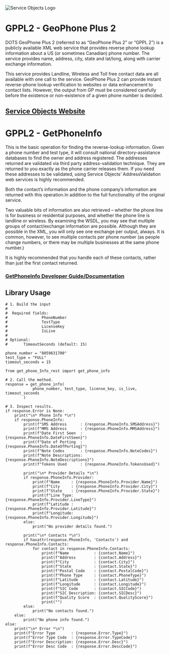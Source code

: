 ﻿![Service Objects Logo](https://www.serviceobjects.com/wp-content/uploads/2021/05/SO-Logo-with-TM.gif "Service Objects Logo")

# GPPL2 - GeoPhone Plus 2 

DOTS GeoPhone Plus 2 (referred to as “GeoPhone Plus 2” or “GPPL 2”) is a publicly available XML web service that provides reverse phone lookup information about a US (or sometimes Canadian) phone number. The service provides name, address, city, state and lat/long, along with carrier exchange information.

This service provides Landline, Wireless and Toll free contact data are all available with one call to the service. GeoPhone Plus 2 can provide instant reverse-phone lookup verification to websites or data enhancement to contact lists. However, the output from GP must be considered carefully before the existence or non-existence of a given phone number is decided.

## [Service Objects Website](https://serviceobjects.com)

# GPPL2 - GetPhoneInfo

This is the basic operation for finding the reverse-lookup information. Given a phone number and test type, it will consult national directory-assistance databases to find the owner and address registered. The addresses returned are validated via third party address-validation technique. They are returned to you exactly as the phone carrier releases them. If you need these addresses to be validated, using Service Objects’ AddressValidation web services is highly recommended. 

Both the contact’s information and the phone company’s information are returned with this operation.In addition to the full functionality of the original service.

Two valuable bits of information are also retrieved – whether the phone line is for business or residential purposes, and whether the phone line is landline or wireless. By examining the WSDL, you may see that multiple groups of contact/exchange information are possible. Although they are possible in the XML, you will only see one exchange per output, always. It is common, however, to see multiple contacts per phone number (as people change numbers, or there may be multiple businesses at the same phone number.) 

It is highly recommended that you handle each of these contacts, rather than just the first contact returned.

### [GetPhoneInfo Developer Guide/Documentation](https://www.serviceobjects.com/docs/dots-geophone-plus-2/dots-geophone-plus-2/gppl2-getphoneinfo-recommended-operation/)

## Library Usage

```
# 1. Build the input
#
#  Required fields:
#               PhoneNumber
#               TestType 
#               LicenseKey
#               IsLive
# 
# Optional:
#       TimeoutSeconds (default: 15)

phone_number = "8059631700"
test_type = "FULL"
timeout_seconds = 15

from get_phone_Info_rest import get_phone_info

# 2. Call the method.
response = get_phone_info(
            phone_number, test_type, license_key, is_live, timeout_seconds
        )

# 3. Inspect results.
if response.Error is None:
    print("\n* Phone Info *\n")
    if response.PhoneInfo:
        print(f"SMS Address      : {response.PhoneInfo.SMSAddress}")
        print(f"MMS Address      : {response.PhoneInfo.MMSAddress}")
        print(f"Date First Seen  : {response.PhoneInfo.DateFirstSeen}")
        print(f"Date of Porting  : {response.PhoneInfo.DateOfPorting}")
        print(f"Note Codes       : {response.PhoneInfo.NoteCodes}")
        print(f"Note Descriptions: {response.PhoneInfo.NoteDescriptions}")
        print(f"Tokens Used      : {response.PhoneInfo.TokensUsed}")

        print("\n* Provider Details *\n")
        if response.PhoneInfo.Provider:
            print(f"Name     : {response.PhoneInfo.Provider.Name}")
            print(f"City     : {response.PhoneInfo.Provider.City}")
            print(f"State    : {response.PhoneInfo.Provider.State}")
            print(f"Line Type: {response.PhoneInfo.Provider.LineType}")
            print(f"Latitude : {response.PhoneInfo.Provider.Latitude}")
            print(f"Longitude: {response.PhoneInfo.Provider.Longitude}")
        else:
            print("No provider details found.")

        print("\n* Contacts *\n")
        if hasattr(response.PhoneInfo, 'Contacts') and response.PhoneInfo.Contacts:
            for contact in response.PhoneInfo.Contacts:
                print(f"Name           : {contact.Name}")
                print(f"Address        : {contact.Address}")
                print(f"City           : {contact.City}")
                print(f"State          : {contact.State}")
                print(f"Postal Code    : {contact.PostalCode}")
                print(f"Phone Type     : {contact.PhoneType}")
                print(f"Latitude       : {contact.Latitude}")
                print(f"Longitude      : {contact.Longitude}")
                print(f"SIC Code       : {contact.SICCode}")
                print(f"SIC Description: {contact.SICDesc}")
                print(f"Quality Score  : {contact.QualityScore}")
                print("")
        else:
            print("No contacts found.")
    else:
        print("No phone info found.")
else:
    print("\n* Error *\n")
    print(f"Error Type       : {response.Error.Type}")
    print(f"Error Type Code  : {response.Error.TypeCode}")
    print(f"Error Description: {response.Error.Desc}")
    print(f"Error Desc Code  : {response.Error.DescCode}")
```

